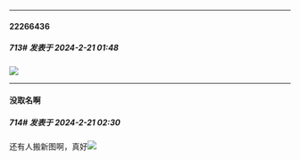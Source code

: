 ﻿
*****

####  22266436  
##### 713#       发表于 2024-2-21 01:48

<img src="https://i.miji.bid/2024/02/21/11ba0153b77674ab8194327def964590.jpeg" referrerpolicy="no-referrer">


*****

####  没取名啊  
##### 714#       发表于 2024-2-21 02:30

还有人搬新图啊，真好<img src="https://static.saraba1st.com/image/smiley/face2017/072.png" referrerpolicy="no-referrer">

